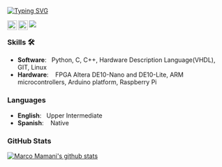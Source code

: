 <p> <a href="https://git.io/typing-svg"><img src="https://readme-typing-svg.demolab.com?font=Fira+Code&size=30&pause=1000&color=43F709&width=435&lines=Hello%2C++I'm++Marco++Mamani;FPGA+Developer" alt="Typing SVG" /></a>
  </p>

<a href="https://www.instagram.com/marcotronics_28/">
  <img align="left" alt="Abhishek's Instagram" width="22px" src="https://raw.githubusercontent.com/hussainweb/hussainweb/main/icons/instagram.png" />
</a>
<a href="https://www.linkedin.com/in/marcomamani/">
  <img align="left" alt="Abhishek's LinkedIN" width="22px" src="https://raw.githubusercontent.com/peterthehan/peterthehan/master/assets/linkedin.svg" />
</a>

![](https://visitor-badge.glitch.me/badge?page_id=Marcotronics.Marcotronics)

### Skills 🛠️
- **Software**: &nbsp;                          Python, C, C++, Hardware Description Language(VHDL), GIT, Linux
- **Hardware**: &nbsp;&nbsp;                    FPGA Altera DE10-Nano and DE10-Lite, ARM microcontrollers, Arduino platform, Raspberry Pi

### Languages 
- **English**: &nbsp;                        Upper Intermediate
- **Spanish**: &nbsp;&nbsp;                  Native

### GitHub Stats
[![Marco Mamani's github stats](https://github-readme-stats.vercel.app/api?username=Marcotronics&show_icons=true)](https://github.com/anuraghazra/github-readme-stats)
